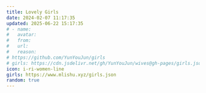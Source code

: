 ```yaml
---
title: Lovely Girls
date: 2024-02-07 11:17:35
updated: 2025-06-22 15:17:35
# - name:
#   avatar:
#   from:
#   url:
#   reason:
# https://github.com/YunYouJun/girls
# girls: https://cdn.jsdelivr.net/gh/YunYouJun/wives@gh-pages/girls.json
icon: i-ri-women-line
girls: https://www.mlishu.xyz/girls.json
random: true
---
```

<!-- <div class="text-center" m="2" title="我全都要！">
!大家都是我的天使!
</div> -->

<YunGirls :girls="frontmatter.girls" :random="frontmatter.random" />
